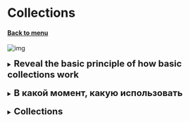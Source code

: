 <h1>Collections</h1> 
<h4> 

[Back to menu](..%2FMenu.md)

</h4>


![img](https://data-flair.training/blogs/wp-content/uploads/sites/2/2018/03/hierarchy-of-collection-framework-in-java.webp)

[//]: # (Explore the basic principle of basic collections)

<details>
    <summary>
        <b><big><big>
            Reveal the basic principle of how basic collections work
         </big></big></b>
     </summary>

* **List**
* **ArrayList** - Classic storage model where memory cells are allocated
* **LinkedList** - Storage model where everything is stored as a sheet which
  has links to the previous and next elements

* **Queue** (represented by a linked list)
* **PriorityQueue** - PriorityQueue is based on a bunch of priorities.
  The elements of the priority queue are ordered according to
  natural order or comparator,
  provided during queuing
* **ArrayDeque** is a special type of array that grows and allows users to
  add or remove elements from both sides of the queue.

* **Set** (represented by a map whose keys will be set elements)
* **HashSet** - store items in buckets using hash mechanism
* **LinkedHashSet** - stores elements in buckets using hash mechanism,
  while maintaining the insertion order of the elements.
* **TreeSet** - sorted storage of unique elements, redblack tree is used
  for storage, where nodes are distributed left and right depending on their own order

* **Map** (separately because they are not iterable in the usual sense of collections)
* **HashMap** - classic bucket key system, storage in a key value pack
* **LinkedHashMap** - classic bucket key system + order preservation
* **HashTable** - thread safe version of hashmap, works the same
* **TreeMap** - works like a set, storing keys in a red-black tree or self-written
  comparator

</details>
<br>

<details>
    <summary>
        <b><big><big>
            В какой момент, какую использовать
         </big></big></b>
     </summary>

![](https://i.stack.imgur.com/aSDsG.png)

* **List**
* **ArrayList** - когда нужен быстрый поиск по индексу, но мы готовы потерпеть удаление вставку
* **LinkedList** - когда нужна быстрая вставка и удаление, но мы готовы терпеть поиск по индексу


* **Queue** (представлено связным списком) - когда важен порядок вложенности и выдачи
* **PriorityQueue** - когда нужен порядок зависимый от приоритета
* **ArrayDeque** - когда нужен порядок вставки выдачи, но при этом мы хотим получать
  как первый так и последний элемент


* **Set** - когда нужна уникальность
* **HashSet** - когда нужна уникальность и быстрота
* **LinkedHashSet** - когда нужна уникальность и сохранение порядка вставки
* **TreeSet** - когда нужна уникальность и фильтрация для оптимизации
  доступа, удаления, вставки, все работает как Log(n)


* **Map** - когда нужна пара ключ значение
* **HashMap** - когда нужна быстрота
* **LinkedHashMap** - когда нужен порядок вставки
* **HashTable** - когда нужна быстрота и потокобезопасность
* **TreeMap** - когда нужна сортировка по ключам

</details>
<br>

<details>
    <summary>
        <b><big><big>
            Collections
         </big></big></b>
     </summary>

Core collections other than HashTable are non-thread safe, which means
what i.e. when multiple parallel threads save and retrieve
elements from these collections, they can corrupt the data.

2 main synchronization guarantees

1. In the **Collections** package
* Collections.synchronizedList(List)
* Collections.synchronizedSet(Set)
* Collections.synchronizedMap(Map)

**Synchronization in this case is provided by internal blocking,
this means that the collection becomes a monitor, it allows only one
stream, but still saved for reading.**

2. In the **util.concurrent** package (for almost every single case, but the most basic in my opinion)
* ConcurrentHashMap
  **(stores values in buckets in the same way, but the monitor only locks a separate bucket
  for writing, not locking the rest, thereby maintaining thread safety)**
* CopyOnWriteArrayList
  **(get value operations are applied to the original collection when operations
  modifications are carried out on a copy of the existing array, blocking the main one for modification
  after the result overwrites the base, and the next operation repeats the action)**

</details>
<br>

